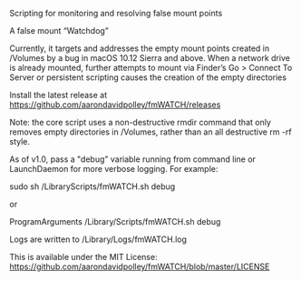 Scripting for monitoring and resolving false mount points

A false mount “Watchdog”

Currently, it targets and addresses the empty mount points created in /Volumes by a bug in macOS 10.12 Sierra and above. When a network drive is already mounted, further attempts to mount via Finder’s Go > Connect To Server or persistent scripting causes the creation of the empty directories

Install the latest release at https://github.com/aarondavidpolley/fmWATCH/releases

Note: the core script uses a non-destructive rmdir command that only removes empty directories in /Volumes, rather than an all destructive rm -rf style.

As of v1.0, pass a "debug" variable running from command line or LaunchDaemon for more verbose logging.  For example:

sudo sh /LibraryScripts/fmWATCH.sh debug

or

<key>ProgramArguments</key>
<array>
 <string>/Library/Scripts/fmWATCH.sh</string>
 <string>debug</string>
</array>

Logs are written to /Library/Logs/fmWATCH.log

This is available under the MIT License: https://github.com/aarondavidpolley/fmWATCH/blob/master/LICENSE
